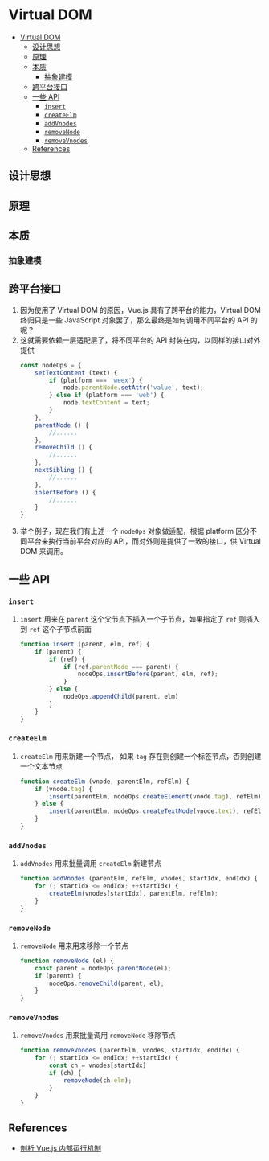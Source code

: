 # Virtual DOM


<!-- TOC -->

- [Virtual DOM](#virtual-dom)
    - [设计思想](#设计思想)
    - [原理](#原理)
    - [本质](#本质)
        - [抽象建模](#抽象建模)
    - [跨平台接口](#跨平台接口)
    - [一些 API](#一些-api)
        - [`insert`](#insert)
        - [`createElm`](#createelm)
        - [`addVnodes`](#addvnodes)
        - [`removeNode`](#removenode)
        - [`removeVnodes`](#removevnodes)
    - [References](#references)

<!-- /TOC -->


## 设计思想


## 原理


## 本质
### 抽象建模


## 跨平台接口
1. 因为使用了 Virtual DOM 的原因，Vue.js 具有了跨平台的能力，Virtual DOM 终归只是一些 JavaScript 对象罢了，那么最终是如何调用不同平台的 API 的呢？
2. 这就需要依赖一层适配层了，将不同平台的 API 封装在内，以同样的接口对外提供
    ```js
    const nodeOps = {
        setTextContent (text) {
            if (platform === 'weex') {
                node.parentNode.setAttr('value', text);
            } else if (platform === 'web') {
                node.textContent = text;
            }
        },
        parentNode () {
            //......
        },
        removeChild () {
            //......
        },
        nextSibling () {
            //......
        },
        insertBefore () {
            //......
        }
    }
    ```
3. 举个例子，现在我们有上述一个 `nodeOps` 对象做适配，根据 platform 区分不同平台来执行当前平台对应的 API，而对外则是提供了一致的接口，供 Virtual DOM 来调用。


## 一些 API
### `insert`
1. `insert` 用来在 `parent` 这个父节点下插入一个子节点，如果指定了 `ref` 则插入到 `ref` 这个子节点前面
    ```js
    function insert (parent, elm, ref) {
        if (parent) {
            if (ref) {
                if (ref.parentNode === parent) {
                    nodeOps.insertBefore(parent, elm, ref);
                }
            } else {
                nodeOps.appendChild(parent, elm)
            }
        }
    }
    ```

### `createElm`
1. `createElm` 用来新建一个节点， 如果 `tag` 存在则创建一个标签节点，否则创建一个文本节点
    ```js
    function createElm (vnode, parentElm, refElm) {
        if (vnode.tag) {
            insert(parentElm, nodeOps.createElement(vnode.tag), refElm);
        } else {
            insert(parentElm, nodeOps.createTextNode(vnode.text), refElm);
        }
    }
    ```

### `addVnodes`
1. `addVnodes` 用来批量调用 `createElm` 新建节点
    ```js
    function addVnodes (parentElm, refElm, vnodes, startIdx, endIdx) {
        for (; startIdx <= endIdx; ++startIdx) {
            createElm(vnodes[startIdx], parentElm, refElm);
        }
    }
    ```
    
### `removeNode`
1. `removeNode` 用来用来移除一个节点
    ```js
    function removeNode (el) {
        const parent = nodeOps.parentNode(el);
        if (parent) {
            nodeOps.removeChild(parent, el);
        }
    }
    ```

### `removeVnodes`
1. `removeVnodes` 用来批量调用 `removeNode` 移除节点
    ```js
    function removeVnodes (parentElm, vnodes, startIdx, endIdx) {
        for (; startIdx <= endIdx; ++startIdx) {
            const ch = vnodes[startIdx]
            if (ch) {
                removeNode(ch.elm);
            }
        }
    }
    ```



## References
* [剖析 Vue.js 内部运行机制](https://juejin.im/book/6844733705089449991)
